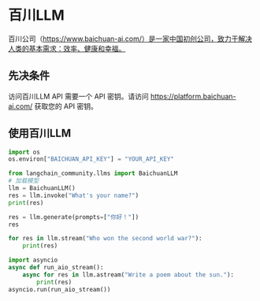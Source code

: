 # 百川LLM

百川公司（https://www.baichuan-ai.com/）是一家中国初创公司，致力于解决人类的基本需求：效率、健康和幸福。

## 先决条件

访问百川LLM API 需要一个 API 密钥。请访问 https://platform.baichuan-ai.com/ 获取您的 API 密钥。

## 使用百川LLM

```python
import os
os.environ["BAICHUAN_API_KEY"] = "YOUR_API_KEY"
```

```python
from langchain_community.llms import BaichuanLLM
# 加载模型
llm = BaichuanLLM()
res = llm.invoke("What's your name?")
print(res)
```

```python
res = llm.generate(prompts=["你好！"])
res
```

```python
for res in llm.stream("Who won the second world war?"):
    print(res)
```

```python
import asyncio
async def run_aio_stream():
    async for res in llm.astream("Write a poem about the sun."):
        print(res)
asyncio.run(run_aio_stream())
```